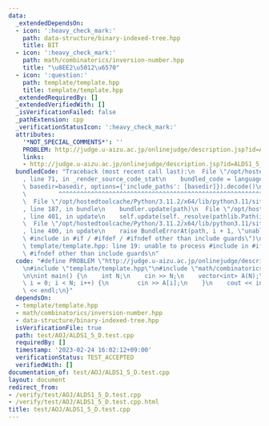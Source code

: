 ```yaml
---
data:
  _extendedDependsOn:
  - icon: ':heavy_check_mark:'
    path: data-structure/binary-indexed-tree.hpp
    title: BIT
  - icon: ':heavy_check_mark:'
    path: math/combinatorics/inversion-number.hpp
    title: "\u8EE2\u5012\u6570"
  - icon: ':question:'
    path: template/template.hpp
    title: template/template.hpp
  _extendedRequiredBy: []
  _extendedVerifiedWith: []
  _isVerificationFailed: false
  _pathExtension: cpp
  _verificationStatusIcon: ':heavy_check_mark:'
  attributes:
    '*NOT_SPECIAL_COMMENTS*': ''
    PROBLEM: http://judge.u-aizu.ac.jp/onlinejudge/description.jsp?id=ALDS1_5_D
    links:
    - http://judge.u-aizu.ac.jp/onlinejudge/description.jsp?id=ALDS1_5_D
  bundledCode: "Traceback (most recent call last):\n  File \"/opt/hostedtoolcache/Python/3.11.2/x64/lib/python3.11/site-packages/onlinejudge_verify/documentation/build.py\"\
    , line 71, in _render_source_code_stat\n    bundled_code = language.bundle(stat.path,\
    \ basedir=basedir, options={'include_paths': [basedir]}).decode()\n          \
    \         ^^^^^^^^^^^^^^^^^^^^^^^^^^^^^^^^^^^^^^^^^^^^^^^^^^^^^^^^^^^^^^^^^^^^^^^^^^^^^^^^^\n\
    \  File \"/opt/hostedtoolcache/Python/3.11.2/x64/lib/python3.11/site-packages/onlinejudge_verify/languages/cplusplus.py\"\
    , line 187, in bundle\n    bundler.update(path)\n  File \"/opt/hostedtoolcache/Python/3.11.2/x64/lib/python3.11/site-packages/onlinejudge_verify/languages/cplusplus_bundle.py\"\
    , line 401, in update\n    self.update(self._resolve(pathlib.Path(included), included_from=path))\n\
    \  File \"/opt/hostedtoolcache/Python/3.11.2/x64/lib/python3.11/site-packages/onlinejudge_verify/languages/cplusplus_bundle.py\"\
    , line 400, in update\n    raise BundleErrorAt(path, i + 1, \"unable to process\
    \ #include in #if / #ifdef / #ifndef other than include guards\")\nonlinejudge_verify.languages.cplusplus_bundle.BundleErrorAt:\
    \ template/template.hpp: line 19: unable to process #include in #if / #ifdef /\
    \ #ifndef other than include guards\n"
  code: "#define PROBLEM \"http://judge.u-aizu.ac.jp/onlinejudge/description.jsp?id=ALDS1_5_D\"\
    \n#include \"template/template.hpp\"\n#include \"math/combinatorics/inversion-number.hpp\"\
    \n\nint main() {\n    int N;\n    cin >> N;\n    vector<int> A(N);\n    for (int\
    \ i = 0; i < N; i++) {\n        cin >> A[i];\n    }\n    cout << inversion_number(A)\
    \ << endl;\n}"
  dependsOn:
  - template/template.hpp
  - math/combinatorics/inversion-number.hpp
  - data-structure/binary-indexed-tree.hpp
  isVerificationFile: true
  path: test/AOJ/ALDS1_5_D.test.cpp
  requiredBy: []
  timestamp: '2023-02-24 16:02:12+09:00'
  verificationStatus: TEST_ACCEPTED
  verifiedWith: []
documentation_of: test/AOJ/ALDS1_5_D.test.cpp
layout: document
redirect_from:
- /verify/test/AOJ/ALDS1_5_D.test.cpp
- /verify/test/AOJ/ALDS1_5_D.test.cpp.html
title: test/AOJ/ALDS1_5_D.test.cpp
---
```

